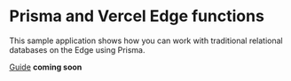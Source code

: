 # Prisma and Vercel Edge functions

This sample application shows how you can work with traditional relational databases on the Edge using Prisma.

[Guide](#) __coming soon__


